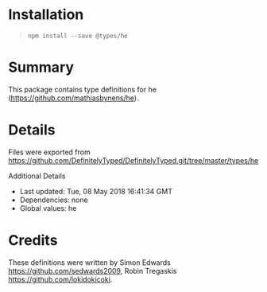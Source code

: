 # Installation
> `npm install --save @types/he`

# Summary
This package contains type definitions for he (https://github.com/mathiasbynens/he).

# Details
Files were exported from https://github.com/DefinitelyTyped/DefinitelyTyped.git/tree/master/types/he

Additional Details
 * Last updated: Tue, 08 May 2018 16:41:34 GMT
 * Dependencies: none
 * Global values: he

# Credits
These definitions were written by Simon Edwards <https://github.com/sedwards2009>, Robin Tregaskis <https://github.com/lokidokicoki>.

